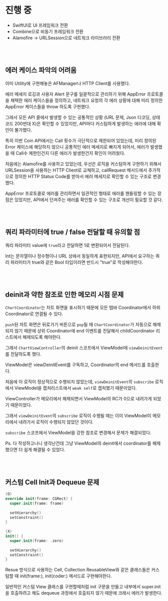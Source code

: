 # 진행 중
- SwiftUI로 UI 프레임워크 전환
- Combine으로 비동기 프레임워크 전환
- Alamofire -> URLSession으로 네트워크 라이브러리 전환

<br><br>

## 에러 케이스 파악의 어려움

이미 Utility에 구현해놓은 AFManager나 HTTP Client를 사용했다.

에러 메세지 로깅과 사용자 Alert 문구를 일괄적으로 관리하기 위해 AppError 프로토콜을 채택한 에러 케이스들을 정의하고, 네트워크 요청의 각 에러 상황에 대해 미리 정의한 AppError 케이스들을 throw 하도록 구현했다.

그래서 모든 API 콜에서 발생할 수 있는 공통적인 상황 (URL 문제, Json 디코딩, 상태코드 200번대 X)은 확인할 수 있었지만, API마다 커스텀하게 발생하는 에러에 대해 확인이 불가했다.

특히 이번 Coin API에서는 Call 횟수가 극단적으로 제한되어 있었는데, 미리 정의된 Error 케이스에 해당하지 않으니 공통적인 에러 메세지로 빠지게 되어서, 에러가 발생했을 때 Call수 제한인건지 다른 에러가 발생한건지 확인이 어려웠다.

처음에는 Alamofire를 사용하고 있었는데, 우선은 로직을 커스텀하게 구현하기 위해서 URLSession을 사용하는 HTTP Client로 교체하고, callRequest 메서드에서 추가적으로 정의한 HTTP Status Code를 받아서 에러 메세지로 확인할 수 있는 구조로 변경했다.

AppError 프로토콜로 에러를 관리하면서 일관적인 형태로 에러를 핸들링할 수 있는 장점은 있었지만, API에서 던져주는 에러를 확인할 수 있는 구조로 개선이 필요할 것 같다.

<br><br>

## 쿼리 파라미터에 true / false 전달할 때 유의할 점

쿼리 파라미터 value에 `true`라고 전달하면 1로 변환되어서 전달된다.

Int는 문자열이나 정수형이나 URL 상에서 동일하게 표현되지만, API에서 요구하는 쿼리 파라미터가 true와 같은 Bool 타입이라면 반드시 "true"로 작성해야한다.

<br><br>

## deinit과 약한 참조로 인한 메모리 시점 문제

`ChartCoordinator`는 차트 화면을 표시하기 때문에 모든 탭바 Coordinator에서 하위 Coordinator로 연결될 수 있다.

`push`된 차트 화면은 뒤로가기 버튼으로 `pop`될 때 `ChartCoordinator`가 자동으로 해제되지 않기 때문에 상위 Coordinator에 end 이벤트를 전달해서 childCoordinator 리스트에서 해제되도록 해야한다.

그래서 `ChartViewController`의 deinit 스코프에서 ViewModel에 `viewDeinitEvent`를 전달하도록 했다.

ViewModel은 viewDeinitEvent를 구독하고, Coordinator의 end 메서드를 호출한다.

처음에 이 로직이 정상적으로 수행되지 않았는데, `viewDeinitEvent`의 `subscribe` 로직에서 ViewModel을 캡처리스트에서 `weak self`로 캡처했기 때문이었다.

ViewController가 메모리에서 해제되면서 ViewModel의 RC가 0으로 내려가게 되었기 때문이었다.

그래서 `viewDeinitEvent`의 `subscribe` 로직이 수행될 때는 이미 ViewModel이 메모리에서 내려가서 로직이 수행되지 않았던 것이다.

`subscribe` 스코프에서 ViewModel을 강한 참조로 변경해서 문제가 해결되었다.

Ps. 다 작성하고나니 생각난건데 그냥 ViewModel의 deinit에서 coordinator를 해제했으면 더 쉽게 해결될 수 있었다.

<br><br>

## 커스텀 Cell Init과 Dequeue 문제

```swift
(O)
override init(frame: CGRect) {
  super.init(frame: frame)
  
  setHierarchy()
  setConstraint()
}
  
(X)
init() {
  super.init(frame: .zero)
  
  setHierarchy()
  setConstraint()
}
```

Resue 방식으로 사용하는 Cell, Collection ReusableView와 같은 클래스들은 커스텀할 때 init(frame:), init(coder:) 메서드로 구현해야한다.

일반적인 커스텀 View 클래스를 구현할때처럼 init 구문을 만들고 내부에서 super.init을 호출하려고 해도 dequeue 과정에서 호출되지 않기 때문에 크래시 에러가 발생한다.

